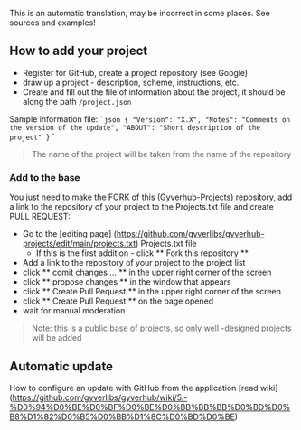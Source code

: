 This is an automatic translation, may be incorrect in some places. See sources and examples!

## How to add your project
- Register for GitHub, create a project repository (see Google)
- draw up a project - description, scheme, instructions, etc.
- Create and fill out the file of information about the project, it should be along the path `/project.json`

Sample information file:
`` `json
{
  "Version": "X.X",
  "Notes": "Comments on the version of the update",
  "ABOUT": "Short description of the project"
}
`` `
> The name of the project will be taken from the name of the repository

### Add to the base
You just need to make the FORK of this (Gyverhub-Projects) repository, add a link to the repository of your project to the Projects.txt file and create PULL REQUEST:
- Go to the [editing page] (https://github.com/gyverlibs/gyverhub-projects/edit/main/projects.txt) Projects.txt file
    - If this is the first addition - click ** Fork this repository **
- Add a link to the repository of your project to the project list
- click ** comit changes ... ** in the upper right corner of the screen
- click ** propose changes ** in the window that appears
- click ** Create Pull Request ** in the upper right corner of the screen
- click ** Create Pull Request ** on the page opened
- wait for manual moderation

> Note: this is a public base of projects, so only well -designed projects will be added

## Automatic update
How to configure an update with GitHub from the application [read wiki] (https://github.com/gyverlibs/gyverhub/wiki/5.-%D0%94%D0%BE%D0%BF%D0%BE%D0%BB%BB%BB%D0%BD%D0%B8%D1%82%D0%B5%D0%BB%D1%8C%D0%BD%D0%BE)